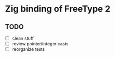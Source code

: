 # Zig binding of FreeType 2

## TODO
- [ ] clean stuff
- [ ] review pointer/integer casts
- [ ] reorganize tests